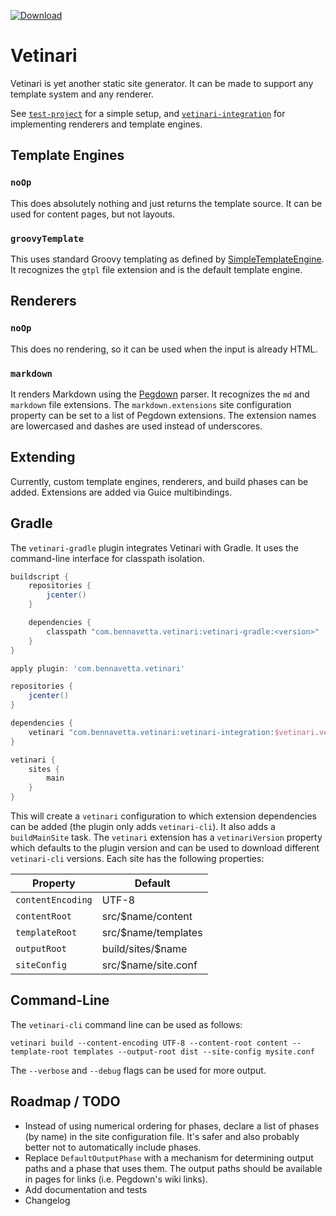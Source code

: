 [ ![Download](https://api.bintray.com/packages/ben-navetta/maven/vetinari/images/download.png) ](https://bintray.com/ben-navetta/maven/vetinari/_latestVersion)

# Vetinari

Vetinari is yet another static site generator. It can be made to support any template system and any renderer.

See [`test-project`](https://github.com/roguePanda/vetinari/tree/master/test-project) for a simple setup, and
[`vetinari-integration`](https://github.com/roguePanda/vetinari/tree/master/test-project) for implementing renderers and template engines.

## Template Engines

### `noOp`

This does absolutely nothing and just returns the template source. It can be used for content pages, but not layouts.

### `groovyTemplate`

This uses standard Groovy templating as defined by [SimpleTemplateEngine](http://beta.groovy-lang.org/docs/groovy-2.3.2/html/documentation/#_simpletemplateengine).
It recognizes the `gtpl` file extension and is the default template engine.

## Renderers

### `noOp`

This does no rendering, so it can be used when the input is already HTML.

### `markdown`

It renders Markdown using the [Pegdown](https://github.com/sirthias/pegdown) parser. It recognizes the `md` and `markdown` file extensions.
The `markdown.extensions` site configuration property can be set to a list of Pegdown extensions. The extension names are lowercased
and dashes are used instead of underscores.

## Extending

Currently, custom template engines, renderers, and build phases can be added.
Extensions are added via Guice multibindings.

## Gradle

The `vetinari-gradle` plugin integrates Vetinari with Gradle. It uses the command-line interface for classpath isolation.

```groovy
buildscript {
	repositories {
		jcenter()
	}

	dependencies {
		classpath "com.bennavetta.vetinari:vetinari-gradle:<version>"
	}
}

apply plugin: 'com.bennavetta.vetinari'

repositories {
	jcenter()
}

dependencies {
	vetinari "com.bennavetta.vetinari:vetinari-integration:$vetinari.vetinariVersion"
}

vetinari {
	sites {
		main
	}
}
```

This will create a `vetinari` configuration to which extension dependencies can be added (the plugin only adds `vetinari-cli`). It also adds a `buildMainSite` task.
The `vetinari` extension has a `vetinariVersion` property which defaults to the plugin version and can be used to download different `vetinari-cli` versions.
Each site has the following properties:

Property          | Default
------------------|---------------------
`contentEncoding` | UTF-8
`contentRoot`     | src/$name/content
`templateRoot`    | src/$name/templates
`outputRoot`      | build/sites/$name
`siteConfig`      | src/$name/site.conf

## Command-Line

The `vetinari-cli` command line can be used as follows:

```shellsession
vetinari build --content-encoding UTF-8 --content-root content --template-root templates --output-root dist --site-config mysite.conf
```
The `--verbose` and `--debug` flags can be used for more output.

## Roadmap / TODO

* Instead of using numerical ordering for phases, declare a list of phases (by name) in the site configuration file. It's safer and also probably better not to
  automatically include phases.
* Replace `DefaultOutputPhase` with a mechanism for determining output paths and a phase that uses them. The output paths should be available in pages for links (i.e. Pegdown's wiki links).
* Add documentation and tests
* Changelog
